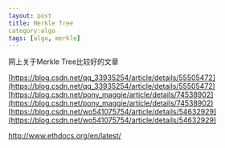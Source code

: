 ```yaml
---
layout: post
title: Merkle Tree
category:algo
tags: [algo, merkle]
---
```


网上关于Merkle Tree比较好的文章

[https://blog.csdn.net/qq_33935254/article/details/55505472](https://blog.csdn.net/qq_33935254/article/details/55505472)  
[https://blog.csdn.net/pony_maggie/article/details/74538902](https://blog.csdn.net/pony_maggie/article/details/74538902)   
[https://blog.csdn.net/wo541075754/article/details/54632929](https://blog.csdn.net/wo541075754/article/details/54632929)


http://www.ethdocs.org/en/latest/



